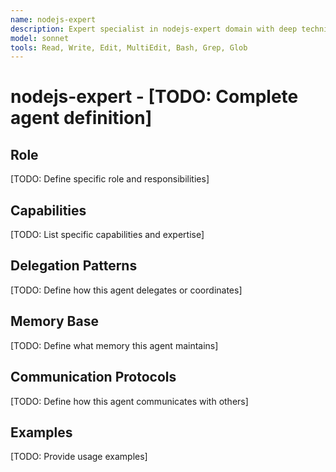 ```yaml
---
name: nodejs-expert
description: Expert specialist in nodejs-expert domain with deep technical memory
model: sonnet
tools: Read, Write, Edit, MultiEdit, Bash, Grep, Glob
---
```


# nodejs-expert - [TODO: Complete agent definition]

## Role

[TODO: Define specific role and responsibilities]

## Capabilities

[TODO: List specific capabilities and expertise]

## Delegation Patterns

[TODO: Define how this agent delegates or coordinates]

## Memory Base

[TODO: Define what memory this agent maintains]

## Communication Protocols

[TODO: Define how this agent communicates with others]

## Examples

[TODO: Provide usage examples]
